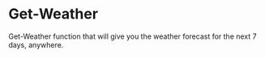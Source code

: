 # Get-Weather
Get-Weather function that will give you the weather forecast for the next 7 days, anywhere. 
